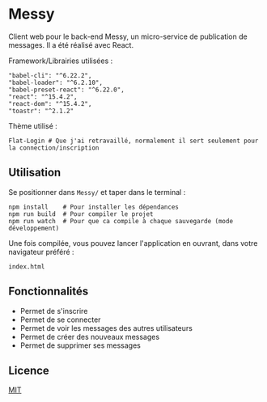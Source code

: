 # Messy

Client web pour le back-end Messy, un micro-service de publication de messages.
Il a été réalisé avec React.

Framework/Librairies utilisées :

    "babel-cli": "^6.22.2",
    "babel-loader": "^6.2.10",
    "babel-preset-react": "^6.22.0",
    "react": "^15.4.2",
    "react-dom": "^15.4.2",
    "toastr": "^2.1.2"

Thème utilisé :

    Flat-Login # Que j'ai retravaillé, normalement il sert seulement pour la connection/inscription

## Utilisation

Se positionner dans `Messy/` et taper dans le terminal :

    npm install    # Pour installer les dépendances
    npm run build  # Pour compiler le projet
    npm run watch  # Pour que ca compile à chaque sauvegarde (mode développement)

Une fois compilée, vous pouvez lancer l'application en ouvrant, dans votre navigateur préféré :

    index.html

## Fonctionnalités

* Permet de s'inscrire
* Permet de se connecter
* Permet de voir les messages des autres utilisateurs
* Permet de créer des nouveaux messages
* Permet de supprimer ses messages

## Licence

[MIT](https://choosealicense.com/licenses/mit/#)
